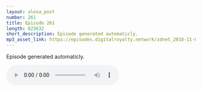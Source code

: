 ```yaml
---
layout: alexa_post
number: 261
title: Episode 261
length: 823632
short_description: Episode generated automaticly.
mp3_asset_link: https://episodes.digitalroyalty.network/zdnet_2018-11-02_01-00-06.mp3
---
```


Episode generated automaticly.

<audio controls>
    <source src="{{ page.mp3_asset_link }}" type="audio/mpeg">
</audio>
